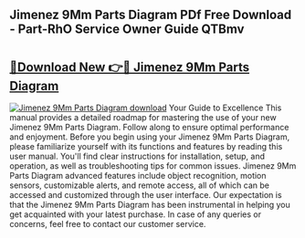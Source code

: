 ## Jimenez 9Mm Parts Diagram PDf Free Download - Part-RhO Service Owner Guide QTBmv

# <h2><a href="http://dfq5op.blite.top/?on=Jimenez+9Mm+Parts+Diagram">🔗Download New 👉🔴 Jimenez 9Mm Parts Diagram</a></h2>

[![Jimenez 9Mm Parts Diagram download](https://i.imgur.com/lujVjoI.png)](http://dfq5op.blite.top/?on=Jimenez+9Mm+Parts+Diagram)
Your Guide to Excellence This manual provides a detailed roadmap for mastering the use of your new Jimenez 9Mm Parts Diagram. Follow along to ensure optimal performance and enjoyment. Before you begin using your Jimenez 9Mm Parts Diagram, please familiarize yourself with its functions and features by reading this user manual. You'll find clear instructions for installation, setup, and operation, as well as troubleshooting tips for common issues. Jimenez 9Mm Parts Diagram advanced features include object recognition, motion sensors, customizable alerts, and remote access, all of which can be accessed and customized through the user interface. Our expectation is that the Jimenez 9Mm Parts Diagram has been instrumental in helping you get acquainted with your latest purchase. In case of any queries or concerns, feel free to contact our customer service.
